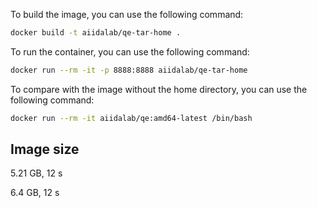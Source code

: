 

To build the image, you can use the following command:

```bash
docker build -t aiidalab/qe-tar-home .
```

To run the container, you can use the following command:

```bash
docker run --rm -it -p 8888:8888 aiidalab/qe-tar-home
```

To compare with the image without the home directory, you can use the following command:

```bash
docker run --rm -it aiidalab/qe:amd64-latest /bin/bash
```




## Image size


5.21 GB, 12 s


6.4 GB, 12 s

